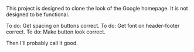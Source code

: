 This project is designed to clone the look of the Google homepage.  It is not designed to be functional.

To do: Get spacing on buttons correct.
To do: Get font on header-footer correct.
To do: Make button look correct.

Then I'll probably call it good.